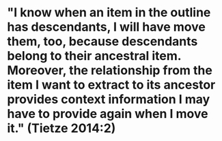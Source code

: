 # "I know when an item in the outline has descendants, I will have move them, too, because descendants belong to their ancestral item. Moreover, the relationship from the item I want to extract to its ancestor provides context information I may have to provide again when I move it." (Tietze 2014:2)